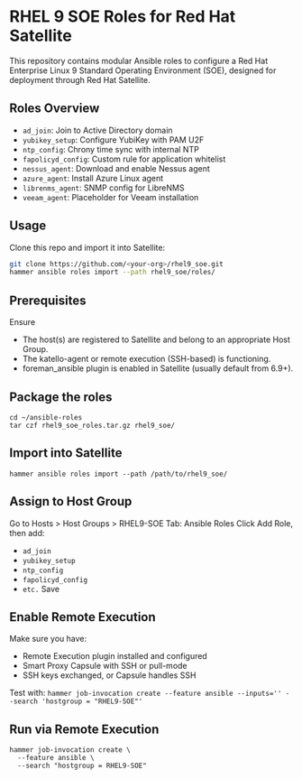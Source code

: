 # RHEL 9 SOE Roles for Red Hat Satellite

This repository contains modular Ansible roles to configure a Red Hat Enterprise Linux 9 Standard Operating Environment (SOE), designed for deployment through Red Hat Satellite.

## Roles Overview

- `ad_join`: Join to Active Directory domain
- `yubikey_setup`: Configure YubiKey with PAM U2F
- `ntp_config`: Chrony time sync with internal NTP
- `fapolicyd_config`: Custom rule for application whitelist
- `nessus_agent`: Download and enable Nessus agent
- `azure_agent`: Install Azure Linux agent
- `librenms_agent`: SNMP config for LibreNMS
- `veeam_agent`: Placeholder for Veeam installation

## Usage

Clone this repo and import it into Satellite:
```bash
git clone https://github.com/<your-org>/rhel9_soe.git
hammer ansible roles import --path rhel9_soe/roles/
```

## Prerequisites
Ensure
- The host(s) are registered to Satellite and belong to an appropriate Host Group.
- The katello-agent or remote execution (SSH-based) is functioning.
- foreman_ansible plugin is enabled in Satellite (usually default from 6.9+).



## Package the roles
```
cd ~/ansible-roles
tar czf rhel9_soe_roles.tar.gz rhel9_soe/
```

## Import into Satellite 
`hammer ansible roles import --path /path/to/rhel9_soe/`

## Assign to Host Group
Go to Hosts > Host Groups > RHEL9-SOE
Tab: Ansible Roles
Click Add Role, then add:
- `ad_join`
- `yubikey_setup`
- `ntp_config`
- `fapolicyd_config`
- `etc.`
Save

## Enable Remote Execution

Make sure you have:

- Remote Execution plugin installed and configured
- Smart Proxy Capsule with SSH or pull-mode
- SSH keys exchanged, or Capsule handles SSH

Test with:
`hammer job-invocation create --feature ansible --inputs='' --search 'hostgroup = "RHEL9-SOE"'`

## Run via Remote Execution
```
hammer job-invocation create \
  --feature ansible \
  --search "hostgroup = RHEL9-SOE"
```
